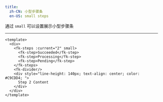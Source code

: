 ```yaml
title:
  zh-CN: 小型步骤条
  en-US: small steps
```


通过 `small` 可以设置展示小型步骤条


---


```vue { "component": true } 
<template>
  <div>
    <fk-steps :current="2" small>
      <fk-step>Succeeded</fk-step>
      <fk-step>Processing</fk-step>
      <fk-step>Pending</fk-step>
    </fk-steps>
    <fk-divider/>
    <div style="line-height: 140px; text-align: center; color: #C9CDD4; ">
      Step 2 Content
    </div>
  </div>
</template>
```
